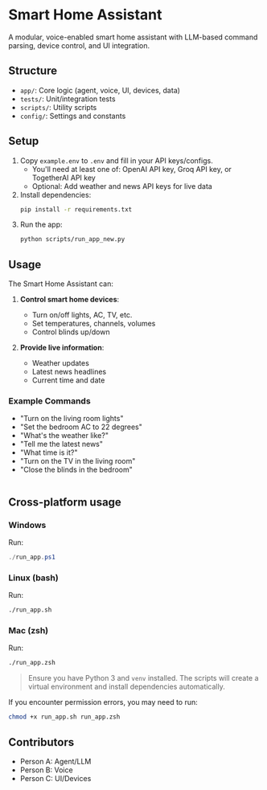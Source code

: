 # Smart Home Assistant

A modular, voice-enabled smart home assistant with LLM-based command parsing, device control, and UI integration.

## Structure

- `app/`: Core logic (agent, voice, UI, devices, data)
- `tests/`: Unit/integration tests
- `scripts/`: Utility scripts
- `config/`: Settings and constants

## Setup

1. Copy `example.env` to `.env` and fill in your API keys/configs.
   - You'll need at least one of: OpenAI API key, Groq API key, or TogetherAI API key
   - Optional: Add weather and news API keys for live data
2. Install dependencies:
   ```sh
   pip install -r requirements.txt
   ```
3. Run the app:
   ```sh
   python scripts/run_app_new.py
   ```

## Usage

The Smart Home Assistant can:

1. **Control smart home devices**:

   - Turn on/off lights, AC, TV, etc.
   - Set temperatures, channels, volumes
   - Control blinds up/down

2. **Provide live information**:
   - Weather updates
   - Latest news headlines
   - Current time and date

### Example Commands

- "Turn on the living room lights"
- "Set the bedroom AC to 22 degrees"
- "What's the weather like?"
- "Tell me the latest news"
- "What time is it?"
- "Turn on the TV in the living room"
- "Close the blinds in the bedroom"
  ```

  ```

## Cross-platform usage

### Windows

Run:

```powershell
./run_app.ps1
```

### Linux (bash)

Run:

```bash
./run_app.sh
```

### Mac (zsh)

Run:

```zsh
./run_app.zsh
```

> Ensure you have Python 3 and `venv` installed. The scripts will create a virtual environment and install dependencies automatically.

If you encounter permission errors, you may need to run:

```bash
chmod +x run_app.sh run_app.zsh
```

## Contributors

- Person A: Agent/LLM
- Person B: Voice
- Person C: UI/Devices
